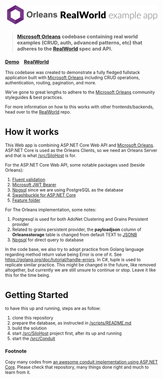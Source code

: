# ![RealWorld Example App](logo.png)

> ### [Microsoft Orleans](https://dotnet.github.io/orleans/) codebase containing real world examples (CRUD, auth, advanced patterns, etc) that adheres to the [RealWorld](https://github.com/gothinkster/realworld) spec and API.


### [Demo](https://github.com/gothinkster/realworld)&nbsp;&nbsp;&nbsp;&nbsp;[RealWorld](https://github.com/gothinkster/realworld)

This codebase was created to demonstrate a fully fledged fullstack application built with [Microsoft Orleans](https://dotnet.github.io/orleans/) including CRUD operations, authentication, routing, pagination, and more.

We've gone to great lengths to adhere to the [Microsoft Orleans](https://dotnet.github.io/orleans/) community styleguides & best practices.

For more information on how to this works with other frontends/backends, head over to the [RealWorld](https://github.com/gothinkster/realworld) repo.


# How it works
This Web app is combining ASP.NET Core Web API and [Microsoft Orleans](https://dotnet.github.io/orleans/). 
ASP.NET Core is used as the Orleans Clients, so we need an Orleans Server and that is what [/src/SiloHost](https://github.com/rizaramadan/Conduitorleans/tree/main/src/SiloHost)
is for. 

For the ASP.NET Core Web API, some notable packages used (beside Orleans):
1. [Fluent validation](https://github.com/FluentValidation/FluentValidation)
2. [Microsoft JWT Bearer](https://github.com/aspnet/Security/tree/master/src/Microsoft.AspNetCore.Authentication.JwtBearer)
3. [Npgsql](https://www.npgsql.org) since we are using PostgreSQL as the database
4. [Swashbuckle for ASP.NET Core](https://github.com/domaindrivendev/Swashbuckle.AspNetCore)
5. [Feature folder](https://github.com/OdeToCode/AddFeatureFolders)

For The Orleans implementation, some notes:
1. Postgresql is used for both AdoNet Clustering and Grains Persistent provider
2. Related to grains persistent provider, the **payloadjson** column of **Orleansstorage** table is changed from default TEXT to [JSONB](https://github.com/rizaramadan/Conduitorleans/blob/31d0abe5243349a402ece63acc9f8cf61a7dc69d/scripts/conduitorleans_all.sql#L491)
3. [Npgsql](https://www.npgsql.org) for direct query to database

In the code base, we also try to adopt practice from Golang language regarding method return value being Error
is one of it. See https://golang.org/doc/tutorial/handle-errors. In C#, tuple is used to replicate similar practice.
This might be changed in the future, like removed altogether, but currently we are still unsure to continue or stop.
Leave it like this for the time being.

# Getting Started
to have this up and running, steps are as follow:
1. clone this repository
2. prepare the database, as instructed in [/scripts/README.md](https://github.com/rizaramadan/Conduitorleans/blob/main/scripts/README.md)
3. build the solution
4. start [/src/SiloHost](https://github.com/rizaramadan/Conduitorleans/tree/main/src/SiloHost) project first, after its up and running
5. start the [/src/Conduit](https://github.com/rizaramadan/Conduitorleans/tree/main/src/Conduit)

### Footnote
Copy many codes from [an awesome conduit implementation using ASP.NET Core](https://github.com/gothinkster/aspnetcore-realworld-example-app).
Please check that repository, many things done right and much to learn from it.